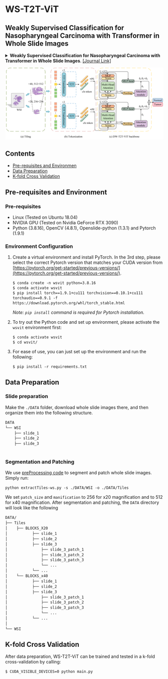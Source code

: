 # WS-T2T-ViT
## Weakly Supervised Classification for Nasopharyngeal Carcinoma with Transformer in Whole Slide Images

<details>
<summary>
    <b>Weakly Supervised Classification for Nasopharyngeal Carcinoma with Transformer in Whole Slide Images</b>. <a href="https://ieeexplore.ieee.org/abstract/document/10584271">[Journal Link]</a>
</summary>

```tex
@article{hu2024weakly,
  title={Weakly Supervised Classification for Nasopharyngeal Carcinoma with Transformer in Whole Slide Images},
  author={Hu, Ziwei and Wang, Jianchao and Gao, Qinquan and Wu, Zhida and Xu, Hanchuan and Guo, Zhechen and Quan, Jiawei and Zhong, Lihua and Du, Ming and Tong, Tong and others},
  journal={IEEE Journal of Biomedical and Health Informatics},
  year={2024},
  publisher={IEEE}
}
```
</details>

!["WS-T2T-ViT"](./assets/WS-T2T-ViT.png)
## Contents
- [Pre-requisites and Environmen](#Pre-requisites-and-Environmen)
- [Data Preparation](#Data-Preparation)
- [K-fold Cross Validation](#K-fold-Cross-Validation)
## Pre-requisites and Environment
### Pre-requisites
* Linux (Tested on Ubuntu 18.04)
* NVIDIA GPU (Tested on Nvidia GeForce RTX 3090) 
* Python (3.8.16), OpenCV (4.8.1), Openslide-python (1.3.1) and Pytorch (1.9.1)

### Environment Configuration
1. Create a virtual environment and install PyTorch. In the 3rd step, please select the correct Pytorch version that matches your CUDA version from [https://pytorch.org/get-started/previous-versions/](https://pytorch.org/get-started/previous-versions/).
   ```
   $ conda create -n wsvit python=3.8.16
   $ conda activate wsvit
   $ pip install torch==1.9.1+cu111 torchvision==0.10.1+cu111 torchaudio==0.9.1 -f https://download.pytorch.org/whl/torch_stable.html
   ```
      *Note:  `pip install` command is required for Pytorch installation.*


2. To try out the Python code and set up environment, please activate the `wsvit` environment first:

    ``` shell
    $ conda activate wsvit
    $ cd wsvit/
    ```
3. For ease of use, you can just set up the environment and run the following:
   ``` shell
   $ pip install -r requirements.txt
   ```

## Data Preparation
### Slide preparation
Make the `./DATA` folder, download whole slide images there, and then organize them into the following structure.  
```bash
DATA
└── WSI
    ├── slide_1
    ├── slide_2
    ├── slide_3
  
```
### Segmentation and Patching
We use [preProcessing code](https://github.com/KatherLab/preProcessing) to segment and patch whole slide images. Simply run:
```
python extractTiles-ws.py -s ./DATA/WSI -o ./DATA/Tiles
```
We set `patch_size` and `manification` to 256 for x20  magnification and to 512 for x40  magnification. After segmentation and patching, the `DATA` directory will look like the following
```bash
DATA/
├── Tiles
│    ├── BLOCKS_X20
│           ├── slide_1
│           ├── slide_2
│           ├── slide_3
│               ├── slide_3_patch_1
│               ├── slide_3_patch_2
│               ├── slide_3_patch_3
│               └── ...
│           └── ...
│    └── BLOCKS_x40
│           ├── slide_1
│           ├── slide_2
│           ├── slide_3
│               ├── slide_3_patch_1
│               ├── slide_3_patch_2
│               ├── slide_3_patch_3
│               └── ...
│           └── ...
│   
└── WSI

```
## K-fold Cross Validation
After data preparation, WS-T2T-ViT can be trained and tested in a k-fold cross-validation by calling:
``` shell
$ CUDA_VISIBLE_DEVICES=0 python main.py
```
